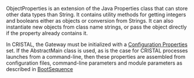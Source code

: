 ObjectProperties is an extension of the Java Properties class that can store other data types than String. It contains utility methods for getting integers and booleans either as objects or conversion from Strings. It can also instantiate new objects from class name strings, or pass the object directly if the property already contains it.

In CRISTAL, the Gateway must be initialized with a  [Configuration Properties](../CRISTALProperties) set. If the AbstractMain class is used, as is the case for CRISTAL processes launches from a command-line, then these properties are assembled from configuration files, command-line parameters and module parameters as described in [BootSequence](../BootSequence)